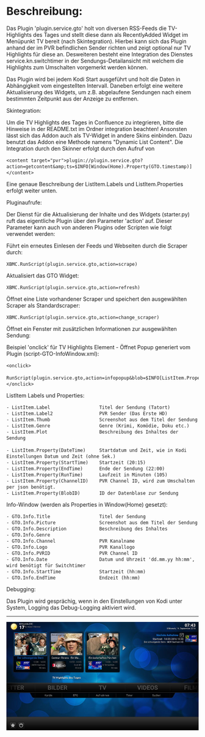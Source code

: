 Beschreibung:
=============

Das Plugin 'plugin.service.gto' holt von diversen RSS-Feeds die TV-Highlights des Tages und stellt diese dann als RecentlyAdded Widget im Menüpunkt TV bereit (nach Skintegration).
Hierbei kann sich das Plugin anhand der im PVR befindlichen Sender richten und zeigt optional nur TV Highlights für diese an. Desweiteren besteht eine Integration des Dienstes service.kn.switchtimer in der Sendungs-Detailansicht mit welchem die Highlights zum Umschalten vorgemerkt werden können.

Das Plugin wird bei jedem Kodi Start ausgeführt und holt die Daten in Abhängigkeit vom eingestellten Intervall. Daneben erfolgt eine weitere Aktualisierung des Widgets, um z.B. abgelaufene Sendungen nach einem bestimmten Zeitpunkt aus der Anzeige zu entfernen.


Skintegration:

Um die TV Highlights des Tages in Confluence zu integrieren, bitte die Hinweise in der README.txt im Ordner integration beachten! Ansonsten lässt sich das Addon auch als TV-Widget in andere Skins einbinden. Dazu benutzt das Addon eine Methode namens "Dynamic List Content". Die Integration durch den Skinner erfolgt durch den Aufruf von

    <content target="pvr">plugin://plugin.service.gto?action=getcontent&amp;ts=$INFO[Window(Home).Property(GTO.timestamp)]</content>

Eine genaue Beschreibung der ListItem.Labels und ListItem.Properties erfolgt weiter unten.

Pluginaufrufe:

Der Dienst für die Aktualisierung der Inhalte und des Widgets (starter.py) ruft das eigentliche Plugin über den Parameter 'action' auf. Dieser Parameter kann auch von anderen Plugins oder Scripten wie folgt verwendet werden:

Führt ein erneutes Einlesen der Feeds und Webseiten durch die Scraper durch:

    XBMC.RunScript(plugin.service.gto,action=scrape)

Aktualisiert das GTO Widget:

    XBMC.RunScript(plugin.service.gto,action=refresh)

Öffnet eine Liste vorhandener Scraper und speichert den ausgewählten Scraper als Standardscraper:

    XBMC.RunScript(plugin.service.gto,action=change_scraper)

Öffnet ein Fenster mit zusätzlichen Informationen zur ausgewählten Sendung:

Beispiel 'onclick' für TV Highlights Element - Öffnet Popup generiert vom Plugin (script-GTO-InfoWindow.xml):

    <onclick>
        RunScript(plugin.service.gto,action=infopopup&blob=$INFO[ListItem.Property(BlobID))
    </onclick>

ListItem Labels und Properties:

    - ListItem.Label                  Titel der Sendung (Tatort)
    - ListItem.Label2                 PVR Sender (Das Erste HD)
    - ListItem.Thumb                  Screenshot aus dem Titel der Sendung
    - ListItem.Genre                  Genre (Krimi, Komödie, Doku etc.)
    - ListItem.Plot                   Beschreibung des Inhaltes der Sendung

    - ListItem.Property(DateTime)     Startdatum und Zeit, wie in Kodi Einstellungen Datum und Zeit (ohne Sek.)
    - ListItem.Property(StartTime)    Startzeit (20:15)
    - ListItem.Property(EndTime)      Ende der Sendung (22:00)
    - ListItem.Property(RunTime)      Laufzeit in Minuten (105)
    - ListItem.Property(ChannelID)    PVR Channel ID, wird zum Umschalten per json benötigt.
    - ListItem.Property(BlobID)       ID der Datenblase zur Sendung

Info-Window (werden als Properties in Window(Home) gesetzt):

    - GTO.Info.Title                  Titel der Sendung
    - GTO.Info.Picture                Screenshot aus dem Titel der Sendung
    - GTO.Info.Description            Beschreibung des Inhaltes
    - GTO.Info.Genre
    - GTO.Info.Channel                PVR Kanalname
    - GTO.Info.Logo                   PVR Kanallogo
    - GTO.Info.PVRID                  PVR Channel ID
    - GTO.Info.Date                   Datum und Uhrzeit 'dd.mm.yy hh:mm', wird benötigt für Switchtimer
    - GTO.Info.StartTime              Startzeit (hh:mm)
    - GTO.Info.EndTime                Endzeit (hh:mm)

Debugging:

Das Plugin wird gesprächig, wenn in den Einstellungen von Kodi unter System, Logging das Debug-Logging aktiviert wird.

----------------------------------------------------------------------------------------------------------------------
![Screenshot](resources/lib/media/screenshots/screenshot.jpg)

